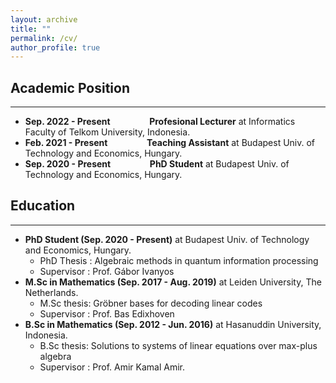 ```yaml
---
layout: archive
title: ""
permalink: /cv/
author_profile: true
---
```

## Academic Position
---
* <b>Sep. 2022 - Present &emsp;&emsp;&emsp;&emsp; Profesional Lecturer</b> at Informatics Faculty of Telkom University, Indonesia.
* <b>Feb. 2021 - Present &emsp;&emsp;&emsp;&emsp; Teaching Assistant</b> at Budapest Univ. of Technology and Economics, Hungary.
* <b>Sep. 2020 - Present &emsp;&emsp;&emsp;&emsp; PhD Student</b> at Budapest Univ. of Technology and Economics, Hungary.

## Education
---
* <b>PhD Student (Sep. 2020 - Present)</b> at Budapest Univ. of Technology and Economics, Hungary.
  * PhD Thesis : Algebraic methods in quantum information processing
  * Supervisor : Prof. Gábor Ivanyos
* <b>M.Sc in Mathematics (Sep. 2017 - Aug. 2019)</b> at Leiden University, The Netherlands.
  * M.Sc thesis: Gröbner bases for decoding linear codes
  * Supervisor : Prof. Bas Edixhoven
* <b>B.Sc in Mathematics (Sep. 2012 - Jun. 2016)</b> at Hasanuddin University, Indonesia.
  * B.Sc thesis: Solutions to systems of linear equations over max-plus algebra
  * Supervisor : Prof. Amir Kamal Amir.
